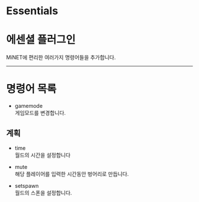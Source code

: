 # Essentials

에센셜 플러그인
========

MiNET에 편리한 여러가지 명령어들을 추가합니다. 


----------

명령어 목록
======
- gamemode 
<br>게임모드를 변경합니다.

계획
--
- time
<br>월드의 시간을 설정합니다

- mute
<br>해당 플레이어를 입력한 시간동안 벙어리로 만듭니다.
- setspawn
<br>월드의 스폰을 설정합니다.
